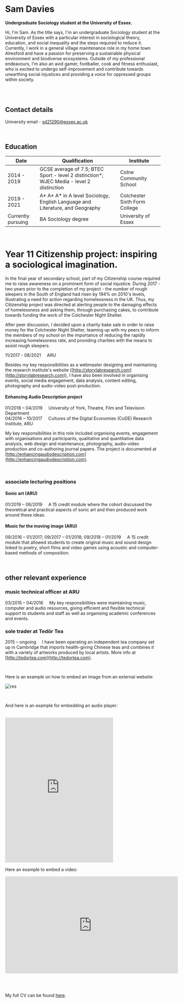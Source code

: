 # **Sam Davies**
**Undergraduate Sociology student at the University of Essex.**

Hi, I'm Sam. As the title says, I'm an undergraduate Sociology student at the University of Essex with a particular interest in sociological theory, education, and social inequality and the steps required to reduce it. Currently, I work in a general village maintenance role in my home town Alresford and have a passion for preserving a sustainable physical environment and biodiverse ecosystems. Outside of my professional endeavours, I'm also an avid gamer, footballer, cook and fitness enthusiast, who is excited to undergo self-improvement and contribute towards unearthing social injustices and providing a voice for oppressed groups within society.

<br>


<br>

## Contact details
University email - sd21290@essex.ac.uk



<br>


## Education

| Date | Qualification | Institute |
--- | --- | ---
|2014 - 2019|GCSE average of 7.5; BTEC Sport - level 2 distinction*; WJEC Media - level 2 distinction|Colne Community School|
|2019 - 2021|A* A* A* in A level Sociology, English Language and Literature, and Geography|Colchester Sixth Form College|
|Currently pursuing |BA Sociology degree|University of Essex|

<br>

# Year 11 Citizenship project: inspiring a sociological imagination.

In the final year of secondary school, part of my Citizenship course required me to raise awareness on a prominent form of social injustice. During 2017 - two years prior to the completion of my project - the number of rough sleepers in the South of England had risen by 194% on 2010's levels, illustrating a need for action regarding homelessness in the UK. Thus, my Citizenship project was directed at alerting people to the damaging effects of homelessness and asking them, through purchasing cakes, to contribute towards funding the work of the Colchester Night Shelter.

After peer discussion, I decided upon a charity bake sale in order to raise money for the Colchester Night Shelter, teaming up with my peers to inform the members of my school on the importance of reducing the rapidly increasing homelessness rate, and providing charities with the means to assist rough sleepers.


11/2017 - 08/2021 &nbsp; &nbsp; ARU

Besides my key responsibilities as a webmaster designing and maintaining the research institute's website ([http://storylabresearch.com](http://storylabresearch.com)), I have also been involved in organising events, social media engagement, data analysis, content editing, photography and audio-video post-production.

#### Enhancing Audio Description project
01/2018 – 04/2019 &nbsp; &nbsp; University of York, Theatre, Film and Television Department  
04/2016 – 10/2017 &nbsp; &nbsp; Cultures of the Digital Economies (CoDE) Research Institute, ARU  

My key responsibilities in this role included organising events, engagement with organisations and participants, qualitative and quantitative data analysis, web design and maintenance, photography, audio-video production and co-authoring journal papers. The project is documented at [http://enhancingaudiodescription.com](http://enhancingaudiodescription.com).

<br>

### associate lecturing positions

#### Sonic art (ARU)
01/2019 – 06/2019  &nbsp; &nbsp; A 15 credit module where the cohort discussed the theoretical and practical aspects of sonic art and then produced work around these ideas. 

#### Music for the moving image (ARU)
09/2016 – 01/2017; 09/2017 – 01/2018; 09/2018 – 01/2019 &nbsp; &nbsp; A 15 credit module that allowed students to create original music and sound design linked to poetry, short films and video games using acoustic and computer-based methods of composition.

<br>

## other relevant experience
### music technical officer at ARU
03/2015 – 04/2016 &nbsp; &nbsp; My key responsibilities were maintaining music, computer and audio resources, giving efficient and flexible technical support to students and staff as well as organising academic conferences and events.

### sole trader at Tedör Tea
2015 – ongoing &nbsp; &nbsp; I have been operating an independent tea company set up in Cambridge that imports health-giving Chinese teas and combines it with a variety of artworks produced by local artists. More info at [http://tedortea.com](http://tedortea.com).

<br>

Here is an example on how to embed an image from an external website:

![res](https://khofstadter.com/assets/img/2005-04-01-khofstadter-painting-fraction.jpg)

<br>

And here is an example for embedding an audio player:

<br>

<iframe style="border: 0; width: 350px; height: 470px;" src="https://bandcamp.com/EmbeddedPlayer/album=3437348308/size=large/bgcol=ffffff/linkcol=0687f5/tracklist=false/transparent=true/" seamless><a href="https://tedor.bandcamp.com/album/secret-place-remixes">Secret Place + Remixes by Krisztián | tEdör | Hofstädter</a></iframe>

<br>

Here an example to embed a video:

<iframe width="560" height="315" src="https://www.youtube.com/embed/2nk_eLk1kGY" title="YouTube video player" frameborder="0" allow="accelerometer; autoplay; clipboard-write; encrypted-media; gyroscope; picture-in-picture" allowfullscreen></iframe>

<br><br> 

My full CV can be found [here](https://khofstadter.com/assets/doc/KHofstader-CV.pdf).
